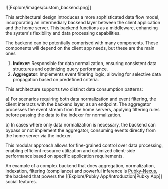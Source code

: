 ![[Explore/images/custom_backend.png]]

This architectural design introduces a more sophisticated data flow model, incorporating an intermediary backend layer between the client application and the home server. This backend functions as a middleware, enhancing the system's flexibility and data processing capabilities.

The backend can be potentially comprised with many components. These components will depend on the client app needs, but these are the main ones

1. __Indexer__: Responsible for data normalization, ensuring consistent data structures and optimizing query performance.
2. __Aggregator__: Implements event filtering logic, allowing for selective data propagation based on predefined criteria.


This architecture supports two distinct data consumption patterns:

a) For scenarios requiring both data normalization and event filtering, the client interacts with the backend layer, as an endpoint. The aggregator processes the event stream from the home servers, applying filtering rules before passing the data to the indexer for normalization.

b) In cases where only data normalization is necessary, the backend can bypass or not implement the aggregator, consuming events directly from the home server via the indexer.

This modular approach allows for fine-grained control over data processing, enabling efficient resource utilization and optimized client-side performance based on specific application requirements.

An example of a complex backend that does aggregation, normalization, indexation, filtering (compliance) and powerful inference is [Pubky-Nexus](https://github.com/pubky/pubky-nexus), the backend that powers the [[Explore/Pubky App/Introduction|Pubky App]] social features.

